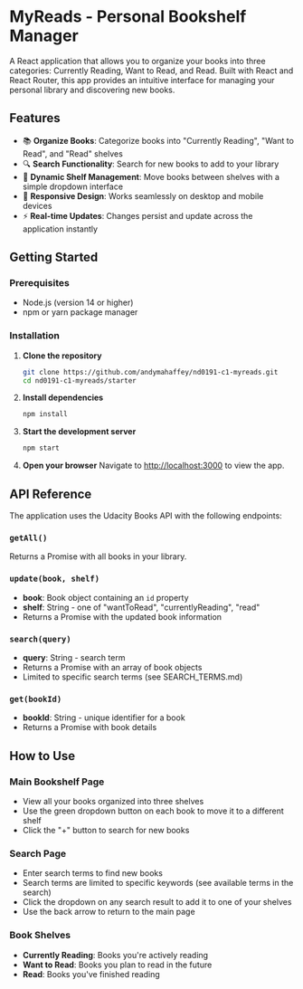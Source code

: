 # MyReads - Personal Bookshelf Manager

A React application that allows you to organize your books into three categories: Currently Reading, Want to Read, and Read. Built with React and React Router, this app provides an intuitive interface for managing your personal library and discovering new books.


## Features

- 📚 **Organize Books**: Categorize books into "Currently Reading", "Want to Read", and "Read" shelves
- 🔍 **Search Functionality**: Search for new books to add to your library
- 🔄 **Dynamic Shelf Management**: Move books between shelves with a simple dropdown interface
- 📱 **Responsive Design**: Works seamlessly on desktop and mobile devices
- ⚡ **Real-time Updates**: Changes persist and update across the application instantly

## Getting Started

### Prerequisites

- Node.js (version 14 or higher)
- npm or yarn package manager

### Installation

1. **Clone the repository**
   ```bash
   git clone https://github.com/andymahaffey/nd0191-c1-myreads.git
   cd nd0191-c1-myreads/starter
   ```

2. **Install dependencies**
   ```bash
   npm install
   ```

3. **Start the development server**
   ```bash
   npm start
   ```

4. **Open your browser**
   Navigate to [http://localhost:3000](http://localhost:3000) to view the app.
   
## API Reference

The application uses the Udacity Books API with the following endpoints:

### `getAll()`
Returns a Promise with all books in your library.

### `update(book, shelf)`
- **book**: Book object containing an `id` property
- **shelf**: String - one of "wantToRead", "currentlyReading", "read"
- Returns a Promise with the updated book information

### `search(query)`
- **query**: String - search term
- Returns a Promise with an array of book objects
- Limited to specific search terms (see SEARCH_TERMS.md)

### `get(bookId)`
- **bookId**: String - unique identifier for a book
- Returns a Promise with book details

## How to Use

### Main Bookshelf Page
- View all your books organized into three shelves
- Use the green dropdown button on each book to move it to a different shelf
- Click the "+" button to search for new books

### Search Page
- Enter search terms to find new books
- Search terms are limited to specific keywords (see available terms in the search)
- Click the dropdown on any search result to add it to one of your shelves
- Use the back arrow to return to the main page

### Book Shelves
- **Currently Reading**: Books you're actively reading
- **Want to Read**: Books you plan to read in the future
- **Read**: Books you've finished reading
